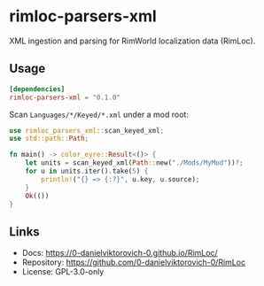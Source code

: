 # rimloc-parsers-xml

XML ingestion and parsing for RimWorld localization data (RimLoc).

## Usage

```toml
[dependencies]
rimloc-parsers-xml = "0.1.0"
```

Scan `Languages/*/Keyed/*.xml` under a mod root:

```rust
use rimloc_parsers_xml::scan_keyed_xml;
use std::path::Path;

fn main() -> color_eyre::Result<()> {
    let units = scan_keyed_xml(Path::new("./Mods/MyMod"))?;
    for u in units.iter().take(5) {
        println!("{} => {:?}", u.key, u.source);
    }
    Ok(())
}
```

## Links

- Docs: https://0-danielviktorovich-0.github.io/RimLoc/
- Repository: https://github.com/0-danielviktorovich-0/RimLoc
- License: GPL-3.0-only
